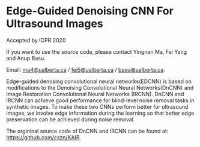 # Edge-Guided Denoising CNN For Ultrasound Images
Accepted by ICPR 2020

If you want to use the source code, please contact Yingnan Ma, Fei Yang and Anup Basu.

Email: ma4@ualberta.ca / fei5@ualberta.ca / basu@ualberta.ca.

Edge-guided denosing convolutional neural networks(EDCNN) is  based  on modifications to the Denoising Convolutional Neural Networks(DnCNN) and Image Restoration  Convolutional Neural Networks (IRCNN). DnCNN and IRCNN can achieve good performance for blind-level noise removal tasks in synthetic images. To make these two CNNs perform better for ultrasound images, we involve edge information during the learning so that better edge preservation can be achieved during noise removal.

The orgininal source code of DnCNN and IRCNN can be found at: https://github.com/cszn/KAIR.
